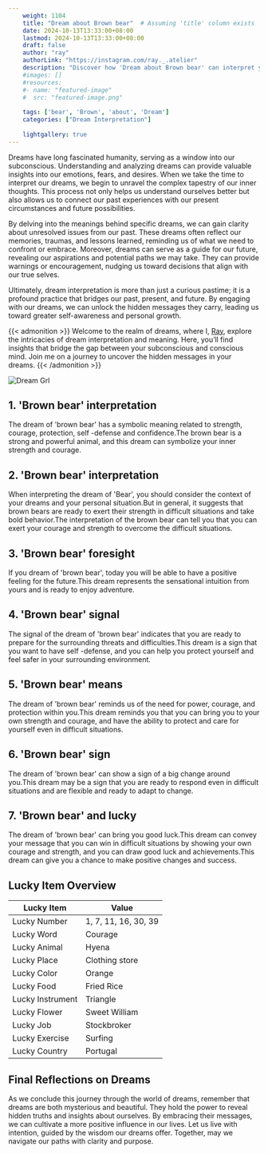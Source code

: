 ```yaml
---
    weight: 1104
    title: "Dream about Brown bear"  # Assuming 'title' column exists
    date: 2024-10-13T13:33:00+08:00
    lastmod: 2024-10-13T13:33:00+08:00
    draft: false
    author: "ray"
    authorLink: "https://instagram.com/ray._.atelier"
    description: "Discover how 'Dream about Brown bear' can interpret your future and uncover its significant meanings in your life."
    #images: []
    #resources:
    #- name: "featured-image"
    #  src: "featured-image.png"
    
    tags: ['bear', 'Brown', 'about', 'Dream']
    categories: ["Dream Interpretation"]
    
    lightgallery: true
---
```

    
Dreams have long fascinated humanity, serving as a window into our subconscious. Understanding and analyzing dreams can provide valuable insights into our emotions, fears, and desires. When we take the time to interpret our dreams, we begin to unravel the complex tapestry of our inner thoughts. This process not only helps us understand ourselves better but also allows us to connect our past experiences with our present circumstances and future possibilities.

By delving into the meanings behind specific dreams, we can gain clarity about unresolved issues from our past. These dreams often reflect our memories, traumas, and lessons learned, reminding us of what we need to confront or embrace. Moreover, dreams can serve as a guide for our future, revealing our aspirations and potential paths we may take. They can provide warnings or encouragement, nudging us toward decisions that align with our true selves.

Ultimately, dream interpretation is more than just a curious pastime; it is a profound practice that bridges our past, present, and future. By engaging with our dreams, we can unlock the hidden messages they carry, leading us toward greater self-awareness and personal growth.

{{< admonition >}}
Welcome to the realm of dreams, where I, [Ray](https://instagram.com/ray._.atelier), explore the intricacies of dream interpretation and meaning. Here, you’ll find insights that bridge the gap between your subconscious and conscious mind. Join me on a journey to uncover the hidden messages in your dreams.
{{< /admonition >}}

![Dream Grl](https://cdn.pixabay.com/photo/2017/11/02/03/35/gothic-2910057_1280.jpg "Dream Grl")

## 1. 'Brown bear' interpretation
The dream of 'brown bear' has a symbolic meaning related to strength, courage, protection, self -defense and confidence.The brown bear is a strong and powerful animal, and this dream can symbolize your inner strength and courage.

## 2. 'Brown bear' interpretation
When interpreting the dream of 'Bear', you should consider the context of your dreams and your personal situation.But in general, it suggests that brown bears are ready to exert their strength in difficult situations and take bold behavior.The interpretation of the brown bear can tell you that you can exert your courage and strength to overcome the difficult situations.

## 3. 'Brown bear' foresight
If you dream of 'brown bear', today you will be able to have a positive feeling for the future.This dream represents the sensational intuition from yours and is ready to enjoy adventure.

## 4. 'Brown bear' signal
The signal of the dream of 'brown bear' indicates that you are ready to prepare for the surrounding threats and difficulties.This dream is a sign that you want to have self -defense, and you can help you protect yourself and feel safer in your surrounding environment.

## 5. 'Brown bear' means
The dream of 'brown bear' reminds us of the need for power, courage, and protection within you.This dream reminds you that you can bring you to your own strength and courage, and have the ability to protect and care for yourself even in difficult situations.

## 6. 'Brown bear' sign
The dream of 'brown bear' can show a sign of a big change around you.This dream may be a sign that you are ready to respond even in difficult situations and are flexible and ready to adapt to change.

## 7. 'Brown bear' and lucky
The dream of 'brown bear' can bring you good luck.This dream can convey your message that you can win in difficult situations by showing your own courage and strength, and you can draw good luck and achievements.This dream can give you a chance to make positive changes and success.

## Lucky Item Overview
| Lucky Item          | Value              |
|---------------|--------------------|
| Lucky Number        | 1, 7, 11, 16, 30, 39  |
| Lucky Word          | Courage |
| Lucky Animal        | Hyena |
| Lucky Place         | Clothing store     |
| Lucky Color         | Orange     |
| Lucky Food          | Fried Rice      |
| Lucky Instrument    | Triangle |
| Lucky Flower        | Sweet William    |
| Lucky Job           | Stockbroker       |
| Lucky Exercise      | Surfing  |
| Lucky Country       | Portugal    |


##  Final Reflections on Dreams

As we conclude this journey through the world of dreams, remember that dreams are both mysterious and beautiful. They hold the power to reveal hidden truths and insights about ourselves. By embracing their messages, we can cultivate a more positive influence in our lives. Let us live with intention, guided by the wisdom our dreams offer. Together, may we navigate our paths with clarity and purpose.
